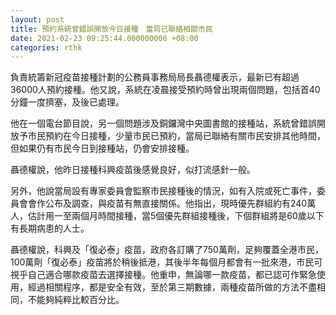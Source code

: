 ```yaml
---
layout: post
title: 預約系統曾錯誤開放今日接種　當局已聯絡相關市民
date: 2021-02-23 09:25:44.000000000 +08:00
categories: rthk
---
```


負責統籌新冠疫苗接種計劃的公務員事務局局長聶德權表示，最新已有超過36000人預約接種。他又說，系統在凌晨接受預約時曾出現兩個問題，包括首40分鐘一度擠塞，及後已處理。

他在一個電台節目說，另一個問題涉及銅鑼灣中央圖書館的接種站，系統曾錯誤開放予市民預約在今日接種，少量市民已預約，當局已聯絡有關市民安排其他時間，但如果仍有市民今日到接種站，仍會安排接種。

聶德權說，他昨日接種科興疫苗後感覺良好，似打流感針一般。

另外，他說當局設有專家委員會監察市民接種後的情況，如有入院或死亡事件，委員會會作公布及調查，與疫苗有無直接關係。他指出，現時優先群組約有240萬人，估計用一至兩個月時間接種，當5個優先群組接種後，下個群組將是60歲以下有長期病患的人士。

聶德權說，科興及「復必泰」疫苗，政府各訂購了750萬劑，足夠覆蓋全港市民，100萬劑「復必泰」疫苗將於稍後抵港，其後半年每個月都會有一批來港，市民可視乎自己適合哪款疫苗去選擇接種。他重申，無論哪一款疫苗，都已認可作緊急使用，經過相關程序，都是安全有效，至於第三期數據，兩種疫苗所做的方法不盡相同，不能夠純粹比較百分比。
